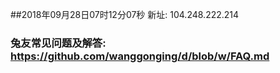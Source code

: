 ##2018年09月28日07时12分07秒 新址: 104.248.222.214
### 兔友常见问题及解答: https://github.com/wanggonging/d/blob/w/FAQ.md

